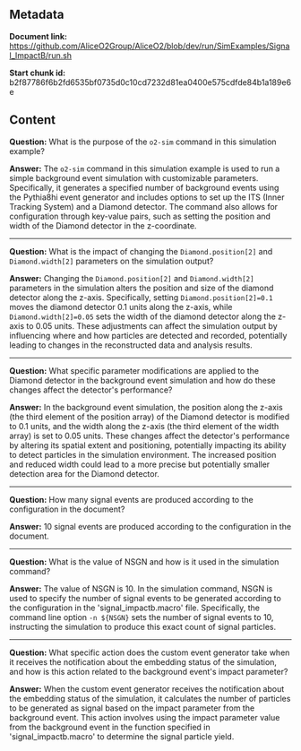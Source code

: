 ## Metadata

**Document link:** https://github.com/AliceO2Group/AliceO2/blob/dev/run/SimExamples/Signal_ImpactB/run.sh

**Start chunk id:** b2f87786f6b2fd6535bf0735d0c10cd7232d81ea0400e575cdfde84b1a189e6e

## Content

**Question:** What is the purpose of the `o2-sim` command in this simulation example?

**Answer:** The `o2-sim` command in this simulation example is used to run a simple background event simulation with customizable parameters. Specifically, it generates a specified number of background events using the Pythia8hi event generator and includes options to set up the ITS (Inner Tracking System) and a Diamond detector. The command also allows for configuration through key-value pairs, such as setting the position and width of the Diamond detector in the z-coordinate.

---

**Question:** What is the impact of changing the `Diamond.position[2]` and `Diamond.width[2]` parameters on the simulation output?

**Answer:** Changing the `Diamond.position[2]` and `Diamond.width[2]` parameters in the simulation alters the position and size of the diamond detector along the z-axis. Specifically, setting `Diamond.position[2]=0.1` moves the diamond detector 0.1 units along the z-axis, while `Diamond.width[2]=0.05` sets the width of the diamond detector along the z-axis to 0.05 units. These adjustments can affect the simulation output by influencing where and how particles are detected and recorded, potentially leading to changes in the reconstructed data and analysis results.

---

**Question:** What specific parameter modifications are applied to the Diamond detector in the background event simulation and how do these changes affect the detector's performance?

**Answer:** In the background event simulation, the position along the z-axis (the third element of the position array) of the Diamond detector is modified to 0.1 units, and the width along the z-axis (the third element of the width array) is set to 0.05 units. These changes affect the detector's performance by altering its spatial extent and positioning, potentially impacting its ability to detect particles in the simulation environment. The increased position and reduced width could lead to a more precise but potentially smaller detection area for the Diamond detector.

---

**Question:** How many signal events are produced according to the configuration in the document?

**Answer:** 10 signal events are produced according to the configuration in the document.

---

**Question:** What is the value of NSGN and how is it used in the simulation command?

**Answer:** The value of NSGN is 10. In the simulation command, NSGN is used to specify the number of signal events to be generated according to the configuration in the 'signal_impactb.macro' file. Specifically, the command line option `-n ${NSGN}` sets the number of signal events to 10, instructing the simulation to produce this exact count of signal particles.

---

**Question:** What specific action does the custom event generator take when it receives the notification about the embedding status of the simulation, and how is this action related to the background event's impact parameter?

**Answer:** When the custom event generator receives the notification about the embedding status of the simulation, it calculates the number of particles to be generated as signal based on the impact parameter from the background event. This action involves using the impact parameter value from the background event in the function specified in 'signal_impactb.macro' to determine the signal particle yield.